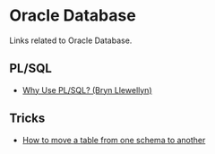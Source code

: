# Oracle Database
Links related to Oracle Database.

## PL/SQL
- [Why Use PL/SQL? (Bryn Llewellyn)](https://cdn.app.compendium.com/uploads/user/e7c690e8-6ff9-102a-ac6d-e4aebca50425/f4a5b21d-66fa-4885-92bf-c4e81c06d916/File/6900012af83fa0f8eb8224513713fb55/why_use_plsql_whitepaper_10.pdf)

## Tricks
- [How to move a table from one schema to another](http://www.orafaq.com/node/3178)